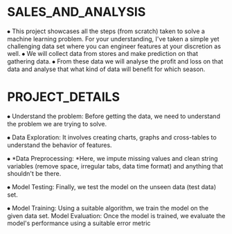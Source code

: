 # SALES_AND_ANALYSIS

⦁	This project showcases all the steps (from scratch) taken to solve a machine learning problem. For your understanding, I've taken a simple yet challenging data set where you can engineer features at your discretion as well.
⦁	We will collect data from stores and make prediction on that gathering data.
⦁	From these data we will analyse the profit and loss on that data and analyse that what kind of data will benefit for which season.

# PROJECT_DETAILS


⦁	Understand the problem: Before getting the data, we need to understand the problem we are trying to solve. 

⦁	Data Exploration: It involves creating charts, graphs  and cross-tables to understand the behavior of features.

⦁	*Data Preprocessing: *Here, we impute missing values and clean string variables (remove space, irregular tabs, data time format) and anything that shouldn't be there. 

⦁	Model Testing: Finally, we test the model on the unseen data (test data) set.

⦁	Model Training: Using a suitable algorithm, we train the model on the given data set.
Model Evaluation: Once the model is trained, we evaluate the model's performance using a suitable error metric






